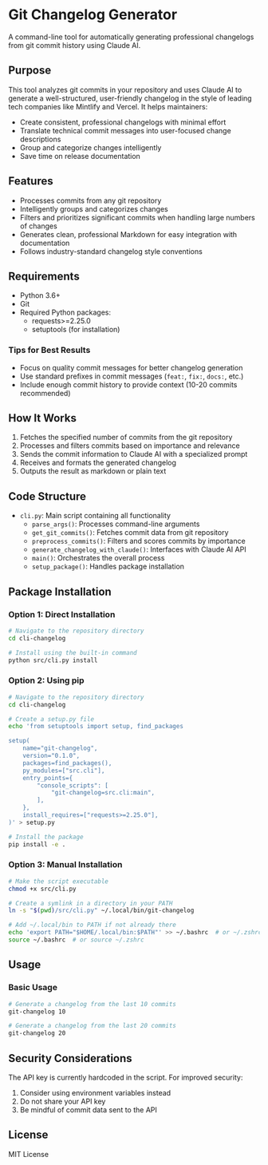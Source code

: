 # Git Changelog Generator

A command-line tool for automatically generating professional changelogs from git commit history using Claude AI.

## Purpose

This tool analyzes git commits in your repository and uses Claude AI to generate a well-structured, user-friendly changelog in the style of leading tech companies like Mintlify and Vercel. It helps maintainers:

- Create consistent, professional changelogs with minimal effort
- Translate technical commit messages into user-focused change descriptions
- Group and categorize changes intelligently
- Save time on release documentation

## Features

- Processes commits from any git repository
- Intelligently groups and categorizes changes
- Filters and prioritizes significant commits when handling large numbers of changes
- Generates clean, professional Markdown for easy integration with documentation
- Follows industry-standard changelog style conventions

## Requirements

- Python 3.6+
- Git
- Required Python packages:
  - requests>=2.25.0
  - setuptools (for installation)

### Tips for Best Results

- Focus on quality commit messages for better changelog generation
- Use standard prefixes in commit messages (`feat:`, `fix:`, `docs:`, etc.)
- Include enough commit history to provide context (10-20 commits recommended)

## How It Works

1. Fetches the specified number of commits from the git repository
2. Processes and filters commits based on importance and relevance
3. Sends the commit information to Claude AI with a specialized prompt
4. Receives and formats the generated changelog
5. Outputs the result as markdown or plain text

## Code Structure

- `cli.py`: Main script containing all functionality
  - `parse_args()`: Processes command-line arguments
  - `get_git_commits()`: Fetches commit data from git repository
  - `preprocess_commits()`: Filters and scores commits by importance
  - `generate_changelog_with_claude()`: Interfaces with Claude AI API
  - `main()`: Orchestrates the overall process
  - `setup_package()`: Handles package installation

## Package Installation

### Option 1: Direct Installation

```bash
# Navigate to the repository directory
cd cli-changelog

# Install using the built-in command
python src/cli.py install
```

### Option 2: Using pip

```bash
# Navigate to the repository directory
cd cli-changelog

# Create a setup.py file
echo 'from setuptools import setup, find_packages

setup(
    name="git-changelog",
    version="0.1.0",
    packages=find_packages(),
    py_modules=["src.cli"],
    entry_points={
        "console_scripts": [
            "git-changelog=src.cli:main",
        ],
    },
    install_requires=["requests>=2.25.0"],
)' > setup.py

# Install the package
pip install -e .
```

### Option 3: Manual Installation

```bash
# Make the script executable
chmod +x src/cli.py

# Create a symlink in a directory in your PATH
ln -s "$(pwd)/src/cli.py" ~/.local/bin/git-changelog

# Add ~/.local/bin to PATH if not already there
echo 'export PATH="$HOME/.local/bin:$PATH"' >> ~/.bashrc  # or ~/.zshrc
source ~/.bashrc  # or source ~/.zshrc
```

## Usage

### Basic Usage

```bash
# Generate a changelog from the last 10 commits
git-changelog 10

# Generate a changelog from the last 20 commits
git-changelog 20
```

## Security Considerations

The API key is currently hardcoded in the script. For improved security:

1. Consider using environment variables instead
2. Do not share your API key
3. Be mindful of commit data sent to the API

## License

MIT License